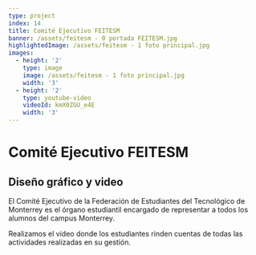 ```yaml
---
type: project
index: 14
title: Comité Ejecutivo FEITESM
banner: /assets/feitesm - 0 portada FEITESM.jpg
highlightedImage: /assets/feitesm - 1 foto principal.jpg
images:
  - height: '2'
    type: image
    image: /assets/feitesm - 1 foto principal.jpg
    width: '3'
  - height: '2'
    type: youtube-video
    videoId: kmX0ZGU_e4E
    width: '3'
---
```

# Comité Ejecutivo FEITESM

## Diseño gráfico y video

El Comité Ejecutivo de la Federación de Estudiantes del Tecnológico de Monterrey es el órgano estudiantil encargado de representar a todos los alumnos del campus Monterrey.

Realizamos el video donde los estudiantes rinden cuentas de todas las actividades realizadas en su gestión.
